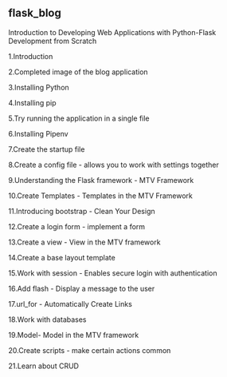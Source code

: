 ## flask_blog

Introduction to Developing Web Applications with Python-Flask Development from Scratch

1.Introduction

2.Completed image of the blog application

3.Installing Python

4.Installing pip

5.Try running the application in a single file

6.Installing Pipenv

7.Create the startup file

8.Create a config file - allows you to work with settings together

9.Understanding the Flask framework - MTV Framework

10.Create Templates - Templates in the MTV Framework

11.Introducing bootstrap - Clean Your Design

12.Create a login form - implement a form

13.Create a view - View in the MTV framework

14.Create a base layout template

15.Work with session - Enables secure login with authentication

16.Add flash - Display a message to the user

17.url_for - Automatically Create Links

18.Work with databases

19.Model- Model in the MTV framework

20.Create scripts - make certain actions common

21.Learn about CRUD
